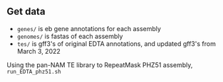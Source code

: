 ## Get data

- `genes/` is eb gene annotations for each assembly
- `genomes/` is fastas of each assembly
- `tes/` is gff3's of original EDTA annotations, and updated gff3's from March 3, 2022

Using the pan-NAM TE library to RepeatMask PHZ51 assembly, `run_EDTA_phz51.sh`
